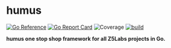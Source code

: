 # humus

[![Go Reference](https://pkg.go.dev/badge/github.com/z5labs/humus.svg)](https://pkg.go.dev/github.com/z5labs/humus)
[![Go Report Card](https://goreportcard.com/badge/github.com/z5labs/humus)](https://goreportcard.com/report/github.com/z5labs/humus)
![Coverage](https://img.shields.io/badge/Coverage-43.1%25-yellow)
[![build](https://github.com/z5labs/humus/actions/workflows/build.yaml/badge.svg)](https://github.com/z5labs/humus/actions/workflows/build.yaml)

**humus one stop shop framework for all Z5Labs projects in Go.**